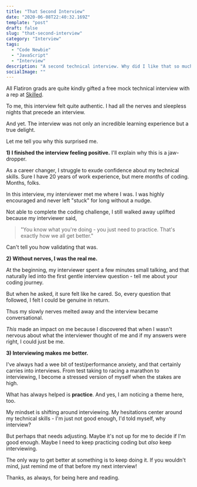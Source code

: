 ```yaml
---
title: "That Second Interview"
date: "2020-06-08T22:40:32.169Z"
template: "post"
draft: false
slug: "that-second-interview"
category: "Interview"
tags:
  - "Code Newbie"
  - "JavaScript"
  - "Interview"
description: "A second technical interview. Why did I like that so much?"
socialImage: ""
---
```


All Flatiron grads are quite kindly gifted a free mock technical interview with a rep at [Skilled](https://www.skilledinc.com/). 

To me, this interview felt quite authentic. I had all the nerves and sleepless nights that precede an interview.

And yet. The interview was not only an incredible learning experience but a true delight. 

Let me tell you why this surprised me.

**1) I finished the interview feeling positive.** I'll explain why this is a jaw-dropper.

As a career changer, I struggle to exude confidence about my technical skills. Sure I have 20 years of work experience, but mere *months* of coding. Months, folks.

In this interview, my interviewer met me where I was. I was highly encouraged and never left "stuck" for long without a nudge.

Not able to complete the coding challenge, I still walked away uplifted because my interviewer said,

>"You know what you're doing - you just need to practice. That's exactly how we all get better."

Can't tell you how validating that was.

**2) Without nerves, I was the real me.**

At the beginning, my interviewer spent a few minutes small talking, and that naturally led into the first gentle interview question - tell me about your coding journey.

But when he asked, it sure felt like he cared. So, every question that followed, I felt I could be genuine in return.

Thus my slowly nerves melted away and the interview became conversational. 

*This* made an impact on me because I discovered that when I wasn't nervous about what the interviewer thought of me and if my answers were right, I could just be me. 

**3) Interviewing makes me better.**

I've always had a wee bit of test/performance anxiety, and that certainly carries into interviews. From test taking to racing a marathon to interviewing, I become a stressed version of myself when the stakes are high.

What has always helped is **practice**. And yes, I am noticing a theme here, too.

My mindset is shifting around interviewing. My hesitations center around my technical skills - I'm just not good enough, I'd told myself, why interview?

But perhaps that needs adjusting. Maybe it's not up for me to decide if I'm good enough. Maybe I need to keep practicing coding but *also* keep interviewing.

The only way to get better at something is to keep doing it. If you wouldn't mind, just remind me of that before my next interview!

Thanks, as always, for being here and reading.
